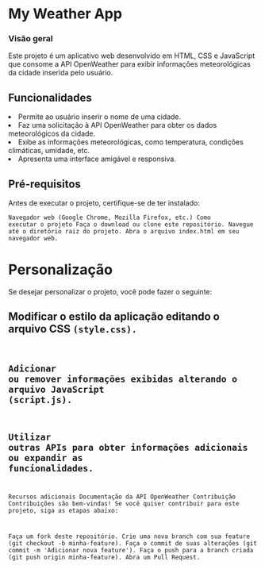 # My Weather App

### Visão geral
Este projeto é um aplicativo web desenvolvido em HTML, CSS e JavaScript que consome a API OpenWeather para exibir informações meteorológicas da cidade inserida pelo usuário.

## Funcionalidades
<li>Permite ao usuário inserir o nome de uma cidade.</li>
<li>Faz uma solicitação à API OpenWeather para obter os dados meteorológicos da cidade.</li>
<li>Exibe as informações meteorológicas, como temperatura, condições climáticas, umidade, etc.</li>
<li>Apresenta uma interface amigável e responsiva.</li>

## Pré-requisitos
Antes de executar o projeto, certifique-se de ter instalado:

<code>Navegador web (Google Chrome, Mozilla Firefox, etc.)
Como executar o projeto
Faça o download ou clone este repositório.
Navegue até o diretório raiz do projeto.
Abra o arquivo index.html em seu navegador web.
</code>

# Personalização
Se desejar personalizar o projeto, você pode fazer o seguinte:

## Modificar o estilo da aplicação editando o arquivo CSS <code>(style.css).
## Adicionar ou remover informações exibidas alterando o arquivo JavaScript (script.js).
## Utilizar outras APIs para obter informações adicionais ou expandir as funcionalidades.

Recursos adicionais
Documentação da API OpenWeather
Contribuição
Contribuições são bem-vindas! Se você quiser contribuir para este projeto, siga as etapas abaixo:

Faça um fork deste repositório.
Crie uma nova branch com sua feature (git checkout -b minha-feature).
Faça o commit de suas alterações (git commit -m 'Adicionar nova feature').
Faça o push para a branch criada (git push origin minha-feature).
Abra um Pull Request.
